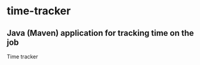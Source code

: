 # time-tracker
Java (Maven) application for tracking time on the job
------------------------------------------------------

Time tracker
